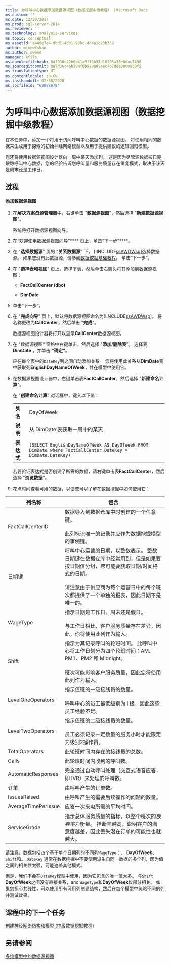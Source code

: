 ```yaml
---
title: 为呼叫中心数据添加数据源视图（数据挖掘中级教程） |Microsoft Docs
ms.custom: ''
ms.date: 12/29/2017
ms.prod: sql-server-2014
ms.reviewer: ''
ms.technology: analysis-services
ms.topic: conceptual
ms.assetid: a448e7e4-dbd1-4d31-90bc-4d4a1c23b352
author: minewiskan
ms.author: owend
manager: kfile
ms.openlocfilehash: 04f930c42b0e41a9f10b35d10295a38e8dac7490
ms.sourcegitcommit: b87d36c46b39af8b929ad94ec707dee8800950f5
ms.translationtype: MT
ms.contentlocale: zh-CN
ms.lasthandoff: 02/08/2020
ms.locfileid: "68888678"
---
```

# <a name="adding-a-data-source-view-for-call-center-data-intermediate-data-mining-tutorial"></a>为呼叫中心数据添加数据源视图（数据挖掘中级教程）
  在本任务中，添加一个将用于访问呼叫中心数据的数据源视图。 将使用相同的数据来生成用于探索的初始神经网络模型以及用于提供建议的逻辑回归模型。  
  
 您还将使用数据源视图设计器向一周中某天添加列。 这是因为尽管源数据按日期跟踪呼叫中心数据，您的经验告诉您呼叫量和服务质量存在重复模式，取决于该天是周末还是工作日。  
  
## <a name="procedures"></a>过程  
  
#### <a name="to-add-a-data-source-view"></a>添加数据源视图  
  
1.  在**解决方案资源管理器**中，右键单击 "**数据源视图**"，然后选择 "**新建数据源视图**"。  
  
     系统将打开数据源视图向导。  
  
2.  在“欢迎使用数据源视图向导”**** 页上，单击“下一步”****。  
  
3.  在 "**选择数据源**" 页的 "**关系数据源**" 下， [!INCLUDE[ssAWDWsp](../includes/ssawdwsp-md.md)]选择数据源。 如果您没有此数据源，请参阅[数据挖掘基础教程](../../2014/tutorials/basic-data-mining-tutorial.md)。 单击“下一步”。   
  
4.  在 "**选择表和视图**" 页上，选择下表，然后单击右箭头将其添加到数据源视图：  
  
    -   **FactCallCenter (dbo)**  
  
    -   **DimDate**  
  
5.  单击“下一步”。   
  
6.  在 "**完成向导**" 页上，默认将数据源视图命名为[!INCLUDE[ssAWDWsp](../includes/ssawdwsp-md.md)]。 将名称更改为**CallCenter**，然后单击 "**完成**"。  
  
     数据源视图设计器将打开以显示**CallCenter**数据源视图。  
  
7.  在 "数据源视图" 窗格中右键单击，然后选择 "**添加/删除表**"。 选择表**DimDate** ，并单击 **"确定"**。  
  
     应在每个表中的`DateKey`列之间自动添加关系。 您将使用此关系从**DimDate**表中获取列**EnglishDayNameOfWeek**，并在模型中使用它。  
  
8.  在数据源视图设计器中，右键单击表**FactCallCenter**，然后选择 "**新建命名计算**"。  
  
     在 "**创建命名计算**" 对话框中，键入以下值：  
  
    |||  
    |-|-|  
    |**列名**|DayOfWeek|  
    |**说明**|从 DimDate 表获取一周中的某天|  
    |**表达式**|`(SELECT EnglishDayNameOfWeek AS DayOfWeek FROM DimDate where FactCallCenter.DateKey = DimDate.DateKey)`|  
  
     若要验证表达式是否创建了所需的数据，请右键单击表**FactCallCenter**，然后选择 "**浏览数据**"。  
  
9. 花点时间查看可用的数据，以便您可以了解在数据挖掘中如何使用它：  
  
|列名称|包含|  
|-----------------|--------------|  
|FactCallCenterID|数据导入到数据仓库中时创建的一个任意键。<br /><br /> 此列标识唯一的记录并应作为数据挖掘模型的事例键。|  
|日期键|呼叫中心运营的日期，以整数表示。 整数日期键在数据仓库中经常用到，但是如果要按日期值分组，您可能要获取日期/时间格式的日期。<br /><br /> 请注意由于供应商为每个运营日中的每个班次都提供了一个单独的报表，因此日期不是唯一的。|  
|WageType|指示日期是工作日、周末还是假日。<br /><br /> 与工作日相比，客户服务质量存在差异，因此，你将使用此列作为输入。|  
|Shift|指示为其记录呼叫的轮班时间。 此呼叫中心将工作日划分为四个轮班时间：AM、PM1、PM2 和 Midnight。<br /><br /> 班次可能影响客户服务质量，因此您将使用此列作为输入。|  
|LevelOneOperators|指示值班的一级接线员的数量。<br /><br /> 呼叫中心的员工最低级别为 l 级，因此这些员工经验不足。|  
|LevelTwoOperators|指示值班的二级接线员的数量。<br /><br /> 员工必须记录一定数量的服务小时才能限定为级别2操作员。|  
|TotalOperators|此轮班时间内存在的接线员的总数。|  
|Calls|此轮班时间内收到的呼叫数。|  
|AutomaticResponses|完全通过自动呼叫处理（交互式语音应答，即 IVR）来处理的呼叫数。|  
|订单|由呼叫产生的订单数。|  
|IssuesRaised|由呼叫产生的需要后续操作的问题的数量。|  
|AverageTimePerIssue|应答一次来电所需的平均时间。|  
|ServiceGrade|指示总体服务质量的指标，以整个班次的*放弃率*为衡量。 挂断率越高，说明客户的满意度越差，因此丢失潜在订单的可能性也就越大。|  
  
 请注意，数据包括四个基于单个日期列的不同列`WageType`：、 **DayOfWeek**、 `Shift`和。 `DateKey` 通常在数据挖掘中不要使用派生自同一数据的多个列，因为值之间的相关性太强，可能遮盖其他模式。  
  
 但是，我们不会在`DateKey`模型中使用，因为它包含的唯一值太多。 与`Shift` **DayOfWeek**之间没有直接关系，and `WageType`和**DayOfWeek**仅部分相关。 如果您担心共线性，可以使用所有可用列创建结构，然后在每个模型中忽略不同的列并测试效果。  
  
## <a name="next-task-in-lesson"></a>课程中的下一个任务  
 [创建神经网络结构和模型 &#40;中级数据挖掘教程&#41;](../../2014/tutorials/creating-a-neural-network-structure-and-model-intermediate-data-mining-tutorial.md)  
  
## <a name="see-also"></a>另请参阅  
 [多维模型中的数据源视图](https://docs.microsoft.com/analysis-services/multidimensional-models/data-source-views-in-multidimensional-models)  
  
  
